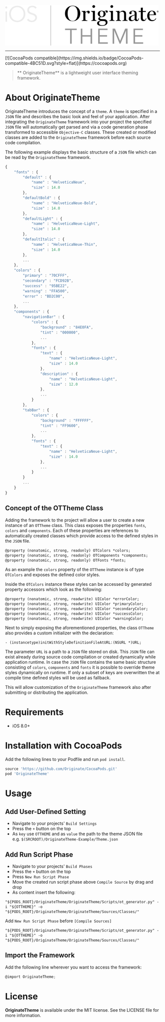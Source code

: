 <img src="OriginateThemeLogo.png" alt="OriginateTheme Logo" width="500"/>
<hr />
[![CocoaPods compatible](https://img.shields.io/badge/CocoaPods-compatible-4BC51D.svg?style=flat)](https://cocoapods.org)
<br />

> ** OriginateTheme** is a lightweight user interface theming framework.

# About OriginateTheme

OriginateTheme introduces the concept of a `theme`. A `theme` is specified in a `JSON` file and describes the basic look and feel of your application. After integrating the `OriginateTheme` framework into your project the specified `JSON` file will automatically get parsed and via a code generation phase transformed to accessible `Objective-C` classes. These created or modified classes are added to the `OriginateTheme` framework before each source code compilation.

The following example displays the basic structure of a `JSON` file which can be read by the `OriginateTheme` framework.
```javascript
{
    "fonts" : {
        "default" : {
            "name" : "HelveticaNeue",
            "size" : 14.0
        },
        "defaultBold" : {
            "name" : "HelveticaNeue-Bold",
            "size" : 14.0
        },
        "defaultLight" : {
            "name" : "HelveticaNeue-Light",
            "size" : 14.0
        },
        "defaultItalic" : {
            "name" : "HelveticaNeue-Thin",
            "size" : 14.0
        },
        ...
    },
    "colors" : {
        "primary" : "70CFFF",
        "secondary" : "FCD92B",
        "success" : "95BE22",
        "warning" : "FFA500",
        "error" : "BD2C00",
        ...
    },
    "components" : {
        "navigationBar" : {
            "colors" : {
                "background" : "84E0FA",
                "tint" : "000000",
                ...
            },
            "fonts" : {
                "text" : {
                    "name" : "HelveticaNeue-Light",
                    "size" : 14.0
                },
                "description" : {
                    "name" : "HelveticaNeue-Light",
                    "size" : 12.0
                },
                ...
            }
        },
        "tabBar" : {
            "colors" : {
                "background" : "FFFFFF",
				"tint" : "FF9600",
				...
            },
            "fonts" : {
                "text" : {
                    "name" : "HelveticaNeue-Light",
                    "size" : 14.0
                },
                ...
            }
        }
        ...
    }
}
```

## Concept of the OTTheme Class
Adding the framework to the project will allow a user to create a new instance of an `OTTheme` class. This class exposes the properties `fonts`, `colors` and `components`. Each of these properties are references to automatically created classes which provide access to the defined styles in the `JSON` file.

```
@property (nonatomic, strong, readonly) OTColors *colors;
@property (nonatomic, strong, readonly) OTComponents *components;
@property (nonatomic, strong, readonly) OTFonts *fonts;
```

As an example the `colors` property of the `OTTheme` instance is of type `OTColors` and exposes the defined color styles. 

Inside the `OTColors` instance these styles can be accessed by generated property accessors which look as the following:

```
@property (nonatomic, strong, readwrite) UIColor *errorColor;
@property (nonatomic, strong, readwrite) UIColor *primaryColor;
@property (nonatomic, strong, readwrite) UIColor *secondaryColor;
@property (nonatomic, strong, readwrite) UIColor *successColor;
@property (nonatomic, strong, readwrite) UIColor *warningColor;
```

Next to simply exposing the aforementioned properties, the class `OTTheme` also provides a custom initializer with the declaration:
```
- (instancetype)initWithStyleDefinitionFileAtURL:(NSURL *)URL;
```

The parameter `URL` is a path to a `JSON` file stored on disk. This `JSON` file can exist already during source code compilation or created dynamically while application runtime. In case the `JSON` file contains the same basic structure consisting of `colors`, `components` and `fonts` it is possible to override theme styles dynamically on runtime. If only a subset of keys are overwritten the at compile time defined styles will be used as fallback. 

This will allow customization of the `OriginateTheme` framework also after submitting or distributing the application.


# Requirements
- iOS 8.0+

# Installation with CocoaPods
Add the following lines to your Podfile and run `pod install`.

```ruby
source 'https://github.com/Originate/CocoaPods.git'
pod 'OriginateTheme'
```

# Usage

## Add User-Defined Setting
* Navigate to your projects' `Build Settings`
* Press the `+` button on the top
* As `key` use `OTTHEME` and as `value` the path to the theme JSON file <br>
e.g. `$(SRCROOT)/OriginateTheme-Example/Theme.json`

## Add Run Script Phase
* Navigate to your projects' `Build Phases`
* Press the `+` button on the top
* Press `New Run Script Phase`
* Move the created run script phase above `Compile Source` by drag and drop
* As content insert the following:

```
"${PODS_ROOT}/OriginateTheme/OriginateTheme/Scripts/ot_generator.py" -i "${OTTHEME}" -o "${PODS_ROOT}/OriginateTheme/OriginateTheme/Sources/Classes/"
```


Add `New Run Script Phase` before `[Compile Sources]`

```
"${PODS_ROOT}/OriginateTheme/OriginateTheme/Scripts/ot_generator.py" -i "${OTTHEME}" -o "${PODS_ROOT}/OriginateTheme/OriginateTheme/Sources/Classes/"
```

## Import the Framework

Add the following line wherever you want to access the framework:
```objective-c
@import OriginateTheme;
```





# License
**OriginateTheme** is available under the MIT license. See the LICENSE file for more information.

